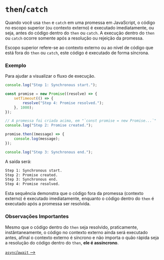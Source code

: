 # `then`/`catch`

Quando você usa `then` e `catch` em uma promessa em JavaScript, o código no escopo superior (ou contexto externo) é executado imediatamente, ou seja, antes do código dentro do `then` ou `catch`. A execução dentro do `then` ou `catch` ocorre somente após a resolução ou rejeição da promessa.

Escopo superior refere-se ao contexto externo ou ao nível de código que está fora do `then` ou `catch`, este código é executado de forma síncrona.

### Exemplo

Para ajudar a visualizar o fluxo de execução.

```JavaScript
console.log("Step 1: Synchronous start.");

const promise = new Promise((resolve) => {
    setTimeout(() => {
        resolve("Step 4: Promise resolved.");
    }, 1000);
});

// A promessa foi criada acima, em "`const promise = new Promise...`"
console.log("Step 2: Promise created.");

promise.then((message) => {
    console.log(message);
});

console.log("Step 3: Synchronous end.");
```

A saída será:

```Bash
Step 1: Synchronous start.
Step 2: Promise created.
Step 3: Synchronous end.
Step 4: Promise resolved.
```

Esta sequência demonstra que o código fora da promessa (contexto externo) é executado imediatamente, enquanto o código dentro do `then` é executado após a promessa ser resolvida.

### Observações Importantes

Mesmo que o código dentro do `then` seja resolvido, praticamente, instântaneamente, o código no contexto externo ainda será executado antes, afinal o contexto externo é síncrono e não importa o quão rápida seja a resolução do código dentro do `then`, **ele é assíncrono**.

[`async`/`await` -->](./async-await.md)